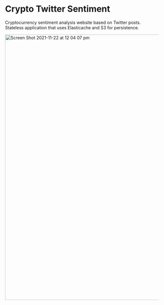 # Crypto Twitter Sentiment

Cryptocurrency sentiment analysis website based on Twitter posts. Stateless application that uses Elasticache and S3 for persistence. 

<img width="872" alt="Screen Shot 2021-11-22 at 12 04 07 pm" src="https://user-images.githubusercontent.com/47819009/142790381-51ebc5a6-13bf-4b06-8bdc-e8d8ba3aaf6a.png">
